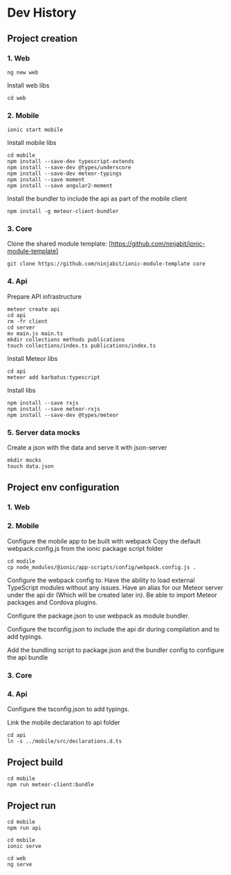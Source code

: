 # Dev History

## Project creation

### 1. Web
```
ng new web
```

Install web libs
```
cd web

```

### 2. Mobile
```
ionic start mobile

```

Install mobile libs
```
cd mobile
npm install --save-dev typescript-extends
npm install --save-dev @types/underscore
npm install --save-dev meteor-typings
npm install --save moment
npm install --save angular2-moment
```


Install the bundler to include the api as part of the mobile client
```
npm install -g meteor-client-bundler
```

### 3. Core

Clone the shared module template:
[https://github.com/ninjabit/ionic-module-template]

```
git clone https://github.com/ninjabit/ionic-module-template core
```

### 4. Api

Prepare API infrastructure
```
meteor create api
cd api
rm -fr client
cd server
mv main.js main.ts
mkdir collections methods publications
touch collections/index.ts publications/index.ts
```

Install Meteor libs
```
cd api
meteor add barbatus:typescript
```

Install libs
```
npm install --save rxjs
npm install --save meteor-rxjs
npm install --save-dev @types/meteor
```

### 5. Server data mocks

Create a json with the data and serve it with json-server 

```
mkdir mocks
touch data.json
```

## Project env configuration

### 1. Web

### 2. Mobile
Configure the mobile app to be built with webpack
Copy the default webpack.config.js from the ionic package script folder
```
cd modile
cp node_modules/@ionic/app-scripts/config/webpack.config.js .
```
Configure the webpack config to:
Have the ability to load external TypeScript modules without any issues.
Have an alias for our Meteor server under the api dir (Which will be created later in).
Be able to import Meteor packages and Cordova plugins.

Configure the package.json to use webpack as module bundler.

Configure the tsconfig.json to include the api dir during compilation and to add typings.

Add the bundling script to package.json and the bundler config to configure the api bundle

### 3. Core

### 4. Api

Configure the tsconfig.json to add typings.

Link the mobile declaration to api folder

```
cd api
ln -s ../mobile/src/declarations.d.ts
```


## Project build

```
cd mobile
npm run meteor-client:bundle

```

## Project run
```
cd mobile
npm run api
```
```
cd mobile
ionic serve
```
```
cd web
ng serve
```
